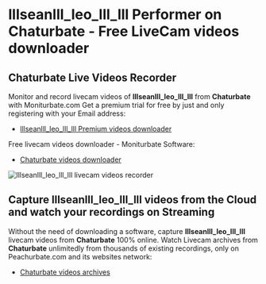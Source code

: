 # lllseanlll_leo_lll_lll Performer on Chaturbate - Free LiveCam videos downloader

## Chaturbate Live Videos Recorder

Monitor and record livecam videos of **lllseanlll_leo_lll_lll** from **Chaturbate** with Moniturbate.com
Get a premium trial for free by just and only registering with your Email address:
* [lllseanlll_leo_lll_lll Premium videos downloader](https://moniturbate.com/request-demo-licence-key.html)

Free livecam videos downloader - Moniturbate Software:
* [Chaturbate videos downloader](https://moniturbate.com/moniturbate-download-software.html)

![lllseanlll_leo_lll_lll livecam videos recorder](https://peachurnet.com/templates/moniturbate-software.png)


## Capture lllseanlll_leo_lll_lll videos from the Cloud and watch your recordings on Streaming

Without the need of downloading a software, capture **lllseanlll_leo_lll_lll** livecam videos from **Chaturbate** 100% online.
Watch Livecam archives from **Chaturbate** unlimitedly from thousands of existing recordings, only on Peachurbate.com and its websites network:
* [Chaturbate videos archives](https://peachurnet.com/)